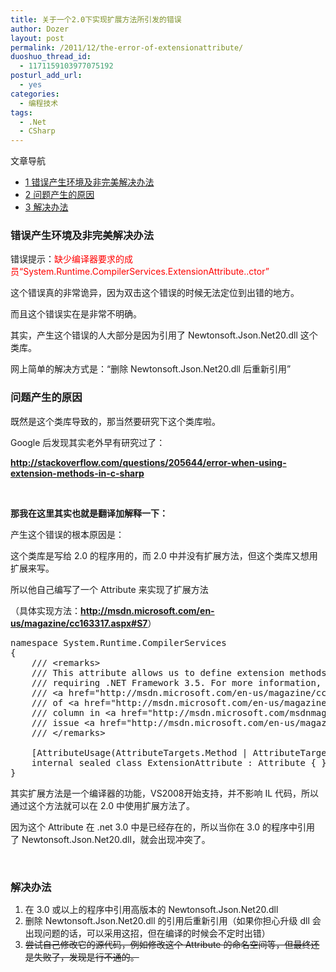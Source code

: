 ```yaml
---
title: 关于一个2.0下实现扩展方法所引发的错误
author: Dozer
layout: post
permalink: /2011/12/the-error-of-extensionattribute/
duoshuo_thread_id:
  - 1171159103977075192
posturl_add_url:
  - yes
categories:
  - 编程技术
tags:
  - .Net
  - CSharp
---
```

<div id="toc_container" class="no_bullets">
  <p class="toc_title">
    文章导航
  </p>
  
  <ul class="toc_list">
    <li>
      <a href="#i"><span class="toc_number toc_depth_1">1</span> 错误产生环境及非完美解决办法</a>
    </li>
    <li>
      <a href="#i-2"><span class="toc_number toc_depth_1">2</span> 问题产生的原因</a>
    </li>
    <li>
      <a href="#i-3"><span class="toc_number toc_depth_1">3</span> 解决办法</a>
    </li>
  </ul>
</div>

### <span id="i">错误产生环境及非完美解决办法</span>

错误提示：<span style="color: #ff0000;">缺少编译器要求的成员“System.Runtime.CompilerServices.ExtensionAttribute..ctor”</span>

这个错误真的非常诡异，因为双击这个错误的时候无法定位到出错的地方。

而且这个错误实在是非常不明确。

其实，产生这个错误的人大部分是因为引用了 Newtonsoft.Json.Net20.dll 这个类库。

网上简单的解决方式是：“删除 Newtonsoft.Json.Net20.dll 后重新引用”

<!--more-->

### <span id="i-2">问题产生的原因</span>

既然是这个类库导致的，那当然要研究下这个类库啦。

Google 后发现其实老外早有研究过了：

**<a href="http://stackoverflow.com/questions/205644/error-when-using-extension-methods-in-c-sharp" target="_blank">http://stackoverflow.com/questions/205644/error-when-using-extension-methods-in-c-sharp</a>**

&nbsp;

**那我在这里其实也就是翻译加解释一下：**

产生这个错误的根本原因是：

这个类库是写给 2.0 的程序用的，而 2.0 中并没有扩展方法，但这个类库又想用扩展来写。

所以他自己编写了一个 Attribute 来实现了扩展方法

（具体实现方法：<a href="http://msdn.microsoft.com/en-us/magazine/cc163317.aspx#S7" target="_blank"><strong>http://msdn.microsoft.com/en-us/magazine/cc163317.aspx#S7</strong></a>）

<pre class="brush:csharp">namespace System.Runtime.CompilerServices
{
    /// &lt;remarks&gt;
    /// This attribute allows us to define extension methods without
    /// requiring .NET Framework 3.5. For more information, see the section,
    /// &lt;a href="http://msdn.microsoft.com/en-us/magazine/cc163317.aspx#S7"&gt;Extension Methods in .NET Framework 2.0 Apps&lt;/a&gt;,
    /// of &lt;a href="http://msdn.microsoft.com/en-us/magazine/cc163317.aspx"&gt;Basic Instincts: Extension Methods&lt;/a&gt;
    /// column in &lt;a href="http://msdn.microsoft.com/msdnmag/"&gt;MSDN Magazine&lt;/a&gt;,
    /// issue &lt;a href="http://msdn.microsoft.com/en-us/magazine/cc135410.aspx"&gt;Nov 2007&lt;/a&gt;.
    /// &lt;/remarks&gt;

    [AttributeUsage(AttributeTargets.Method | AttributeTargets.Class | AttributeTargets.Assembly)]
    internal sealed class ExtensionAttribute : Attribute { }
}</pre>

其实扩展方法是一个编译器的功能，VS2008开始支持，并不影响 IL 代码，所以通过这个方法就可以在 2.0 中使用扩展方法了。

因为这个 Attribute 在 .net 3.0 中是已经存在的，所以当你在 3.0 的程序中引用了 Newtonsoft.Json.Net20.dll，就会出现冲突了。

&nbsp;

### <span id="i-3">解决办法</span>

1.  <span class="Apple-style-span" style="line-height: 18px;">在 3.0 或以上的程序中引用高版本的 Newtonsoft.Json.Net20.dll</span>
2.  <span class="Apple-style-span" style="line-height: 18px;">删除 Newtonsoft.Json.Net20.dll 的引用后重新引用（如果你担心升级 dll 会出现问题的话，可以采用这招，但在编译的时候会不定时出错）</span>
3.  <del><span class="Apple-style-span" style="line-height: 18px;">尝试自己修改它的源代码，例如修改这个 Attribute 的命名空间等，但最终还是失败了，发现是行不通的。</span></del>